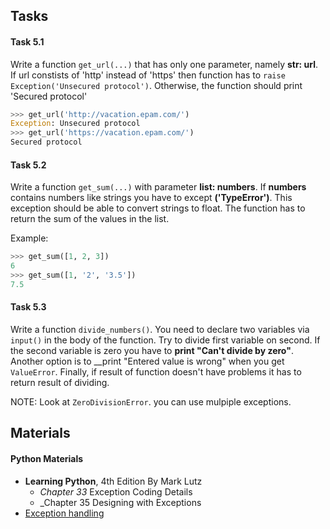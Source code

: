 ﻿
## Tasks

#### Task 5.1
Write a function `get_url(...)` that has only one parameter, namely __str: url__. 
If url constists of 'http' instead of 'https' then function has to `raise Exception('Unsecured protocol')`.
Otherwise, the function should print 'Secured protocol'

```python
>>> get_url('http://vacation.epam.com/')
Exception: Unsecured protocol
>>> get_url('https://vacation.epam.com/')
Secured protocol
```

#### Task 5.2
Write a function `get_sum(...)` with parameter __list: numbers__.
If __numbers__ contains numbers like strings you have to except __('TypeError')__. 
This exception should be able to convert strings to float.
The function has to return the sum of the values in the list.

Example:
```python
>>> get_sum([1, 2, 3])
6
>>> get_sum([1, '2', '3.5'])
7.5
```

#### Task 5.3
Write a function `divide_numbers()`.
You need to declare two variables via `input()` in the body of the function.
Try to divide first variable on second. If the second variable is zero you have to __print "Can't divide by zero"__.
Another option is to __print "Entered value is wrong" when you get `ValueError`.
Finally, if result of function doesn't have problems it has to return result of dividing.

NOTE: Look at `ZeroDivisionError`. you can use mulpiple exceptions.


## Materials

#### Python Materials
* __Learning Python__, 4th Edition By Mark Lutz
  * _Chapter 33_ Exception Coding Details
  * _Chapter 35 Designing with Exceptions
* [Exception handling](https://metanit.com/python/tutorial/2.11.php)



